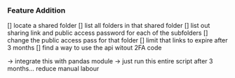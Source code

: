 ### Feature Addition

[] locate a shared folder
[] list all folders in that shared folder
[] list out sharing link and public access password for each of the subfolders
[] change the public access pass for that folder
[] limit that links to expire after 3 months
[] find a way to use the api witout 2FA code

-> integrate this with pandas module
-> just run this entire script after 3 months... reduce manual labour
